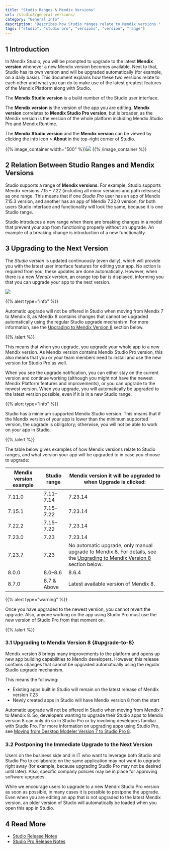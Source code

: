 ```yaml
---
title: "Studio Ranges & Mendix Versions"
url: /studio8/general-versions/
category: "General Info"
description: "Describes how Studio ranges relate to Mendix versions."
tags: ["studio", "studio pro", "versions", "version", "range"]
---
```


## 1 Introduction 

In Mendix Studio, you will be prompted to upgrade to the latest **Mendix version** whenever a new Mendix version becomes available. Next to that, Studio has its own version and will be upgraded automatically (for example, on a daily basis). This document explains how these two versions relate to each other and what you can do to make use of the latest greatest features of the Mendix Platform along with Studio.

The **Mendix Studio version** is a build number of the Studio user interface. 

The **Mendix version** is the version of the app you are editing. **Mendix version** correlates to **Mendix Studio Pro version**, but is broader, as the Mendix version is the version of the whole platform including Mendix Studio Pro and Mendix Runtime. 

The **Mendix Studio version** and the **Mendix version** can be viewed by clicking the info icon > **About** in the top-right corner of Studio.

{{% image_container width="500" %}}![](/attachments/studio8/general/general-versions/about-dialog.png)
{{% /image_container %}}

## 2 Relation Between Studio Ranges and Mendix Versions 

Studio supports a range of **Mendix versions**. For example, Studio supports Mendix versions 7.15 – 7.22 (including all minor versions and path releases) as one range. This means that if one *Studio Pro* user has an app of Mendix 7.15.3 version, and another has an app of Mendix 7.22.0 version, for both users Studio interface and functionality will look the same, because it is one Studio range.

Studio introduces a new range when there are breaking changes in a model that prevent your app from functioning properly without an upgrade.  An example of a breaking change is introduction of a new functionality. 

## 3 Upgrading to the Next Version

The *Studio version* is updated continuously (even daily), which will provide you with the latest user interface features for editing your app. No action is required from you, these updates are done automatically. However, when there is a new *Mendix version*, an orange top bar is displayed, informing you that you can upgrade your app to the next version.  

![](/attachments/studio8/general/general-versions/top-bar-upgrade.png)

{{% alert type="info" %}}

Automatic upgrade will not be offered in Studio when moving from Mendix 7 to Mendix 8, as Mendix 8 contains changes that cannot be upgraded automatically using the regular Studio upgrade mechanism. For more information, see the [Upgrading to Mendix Version 8](#upgrade-to-8) section below.

{{% /alert %}}

This means that when you upgrade, you upgrade your whole app to a new Mendix version. As Mendix version contains Mendix Studio Pro version, this also means that you or your team members need to install and use the new version for Studio Pro as well. 

When you see the upgrade notification, you can either stay on the current version and continue working (although you might not have the newest Mendix Platform features and improvements), or you can upgrade to the newest version. When you upgrade, you will automatically be upgraded to the latest version possible, even if it is in a new Studio range. 

{{% alert type="info" %}} 

Studio has a minimum supported Mendix Studio version. This means that if the Mendix version of your app is lower than the minimum supported version, the upgrade is obligatory; otherwise, you will not be able to work on your app in Studio.  

{{% /alert %}}

The table below gives examples of how Mendix versions relate to Studio ranges, and what version your app will be upgraded to in case you choose to upgrade:

| Mendix version example | Studio range | Mendix version it will be upgraded to when Upgrade is clicked: |
| ---------------------- | ------------ | ------------------------------------------------------------ |
| 7.11.0                 | 7.11–7.14    | 7.23.14                                                      |
| 7.15.1                 | 7.15–7.22    | 7.23.14                                                      |
| 7.22.2                 | 7.15–7.22    | 7.23.14                                                      |
| 7.23.0                 | 7.23         | 7.23.14                                                      |
| 7.23.7                 | 7.23         | No automatic upgrade, only manual upgrade to Mendix 8. For details, see the [Upgrading to Mendix Version 8](#upgrade-to-8) section below. |
| 8.0.0                  | 8.0–8.6      | 8.6.4                                                        |
| 8.7.0                  | 8.7 & Above  | Latest available version of Mendix 8.                        |

{{% alert type="warning" %}} 

Once you have upgraded to the newest version, you cannot revert the upgrade. Also, anyone working on the app using Studio Pro must use the new version of Studio Pro from that moment on.

{{% /alert %}}    

### 3.1 Upgrading to Mendix Version 8 {#upgrade-to-8}

Mendix version 8 brings many improvements to the platform and opens up new app building capabilities to Mendix developers. However, this release contains changes that cannot be upgraded automatically using the regular Studio upgrade mechanism. 

This means the following:

* Existing apps built in Studio will remain on the latest release of Mendix version 7.23 
* Newly created apps in Studio will have Mendix version 8 from the start

Automatic upgrade will not be offered in Studio when moving from Mendix 7 to Mendix 8. So, developers wanting to upgrade their Studio apps to Mendix version 8 can only do so in Studio Pro or by involving developers familiar with Studio Pro. For more information on upgrading apps using Studio Pro, see [Moving from Desktop Modeler Version 7 to Studio Pro 8](/refguide8/moving-from-7-to-8/). 

### 3.2 Postponing the Immediate Upgrade to the Next Version 

Users on the business side and in IT who want to leverage both Studio and Studio Pro to collaborate on the same application may not want to upgrade right away (for example, because upgrading Studio Pro may not be desired until later). Also, specific company policies may be in place for approving software upgrades.

While we encourage users to upgrade to a new Mendix Studio Pro version as soon as possible, in many cases it is possible to postpone the upgrade. Even when you are editing an app that is not upgraded to the latest Mendix version, an older version of Studio will automatically be loaded when you open this app in Studio. 

## 4 Read More

* [Studio Release Notes](/releasenotes/studio/)
* [Studio Pro Release Notes](/releasenotes/studio-pro/)
